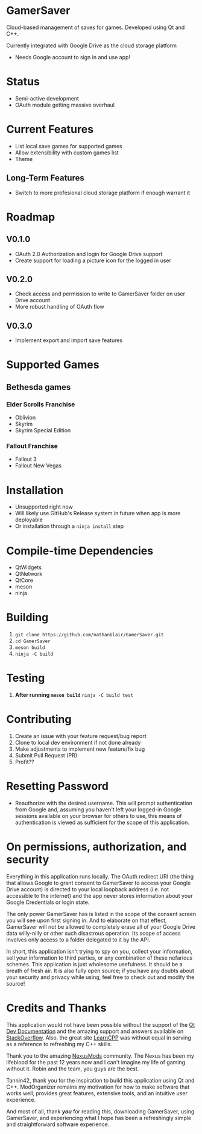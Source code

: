 # GamerSaver
Cloud-based management of saves for games. Developed using Qt and C++.

Currently integrated with Google Drive as the cloud storage platform
* Needs Google account to sign in and use app!

# Status
* Semi-active development
* OAuth module getting massive overhaul

# Current Features
* List local save games for supported games
* Allow extensibility with custom games list
* Theme

## Long-Term Features
* Switch to more profesional cloud storage platform if enough warrant it

# Roadmap
## V0.1.0
* OAuth 2.0 Authorization and login for Google Drive support
* Create support for loading a picture icon for the logged in user

## V0.2.0
* Check access and permission to write to GamerSaver folder on user Drive account
* More robust handling of OAuth flow

## V0.3.0
* Implement export and import save features

# Supported Games
## Bethesda games
### Elder Scrolls Franchise
* Oblivion
* Skyrim
* Skyrim Special Edition

### Fallout Franchise
* Fallout 3
* Fallout New Vegas

# Installation
* Unsupported right now
* Will likely use GitHub's Release system in future when app is more deployable
* Or installation through a `ninja install` step

# Compile-time Dependencies
* QtWidgets
* QtNetwork
* QtCore
* meson
* ninja

# Building
1. `git clone https://github.com/nathanblair/GamerSaver.git`
2. `cd GamerSaver`
3. `meson build`
4. `ninja -C build`

# Testing
1. **After running `meson build`** `ninja -C build test`

# Contributing
1. Create an issue with your feature request/bug report
2. Clone to local dev environment if not done already
3. Make adjustments to implement new feature/fix bug
4. Submit Pull Request (PR)
5. Profit??

# Resetting Password
* Reauthorize with the desired username. This will prompt authentication from Google and, assuming you haven't left your logged-in Google sessions available on your browser for others to use, this means of authentication is viewed as sufficient for the scope of this application.

# On permissions, authorization, and security
Everything in this application runs locally. The OAuth redirect URI (the thing that allows Google to grant consent to GamerSaver to access your Google Drive account) is directed to your local loopback address (i.e. not accessible to the internet) and the app never stores information about your Google Credentials or login state.

The only power GamerSaver has is listed in the scope of the consent screen you will see upon first signing in. And to elaborate on that effect, GamerSaver will not be allowed to completely erase all of your Google Drive data willy-nilly or other such disastrous operation. Its scope of access involves only access to a folder delegated to it by the API.

In short, this application isn't trying to spy on you, collect your information, sell your information to third parties, or any combination of these nefarious schemes. This application is just wholesome usefulness. It should be a breath of fresh air. It is also fully open source; if you have any doubts about your security and privacy while using, feel free to check out and modify the source!

# Credits and Thanks
This application would not have been possible without the support of the [Qt Dev Documentation](http://doc.qt.io/) and the amazing support and answers available on [StackOverflow](https://stackoverflow.com/questions/tagged/c%2B%2B). Also, the great site [LearnCPP](http://www.learncpp.com/) was without equal in serving as a reference to refreshing my C++ skills.

Thank you to the amazing [NexusMods](http://www.nexusmods.com/games/?) community. The Nexus has been my lifeblood for the past 12 years now and I can't imagine my life of gaming without it. Robin and the team, you guys are the best.

Tannin42, thank you for the inspiration to build this application using Qt and C++. ModOrganizer remains my motivation for how to make software that works well, provides great features, extensive tools, and an intuitive user experience.

And most of all, thank ***you*** for reading this, downloading GamerSaver, using GamerSaver, and experiencing what I hope has been a refreshingly simple and straightforward software experience.

